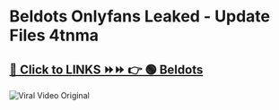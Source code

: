 
 # Beldots Onlyfans Leaked - Update Files 4tnma

## <h2><a href="https://clipsfans.com/Beldots&ref=git">🔗 Click to LINKS ⏩⏩ 👉 🟢 Beldots </a></h2>

<a href="https://clipsfans.com/Beldots&ref=git" rel="nofollow" data-target="animated-image.originalLink"><img src="https://i.ibb.co.com/xMMVF88/686577567.gif" alt="Viral Video Original" style="max-width: 100%; display: inline-block;" data-target="animated-image.originalImage"></a>

